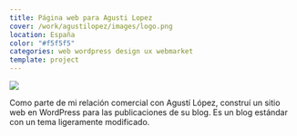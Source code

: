 ```yaml
---
title: Página web para Agusti Lopez
cover: /work/agustilopez/images/logo.png
location: España
color: "#f5f5f5"
categories: web wordpress design ux webmarket
template: project
---
```


![](/work/agustilopez/images/1.png)

Como parte de mi relación comercial con Agustí López, construí un sitio web en WordPress para las publicaciones de su blog. Es un blog estándar con un tema ligeramente modificado.
